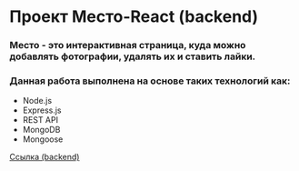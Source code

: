 # Проект Место-React (backend)
### Место - это интерактивная страница, куда можно добавлять фотографии, удалять их и ставить лайки. 
### Данная работа выполнена на основе таких технологий как:
* Node.js
* Express.js
* REST API
* MongoDB
* Mongoose

[Ссылка (backend)](https://api.mesto.boev.nomoredomains.club)
